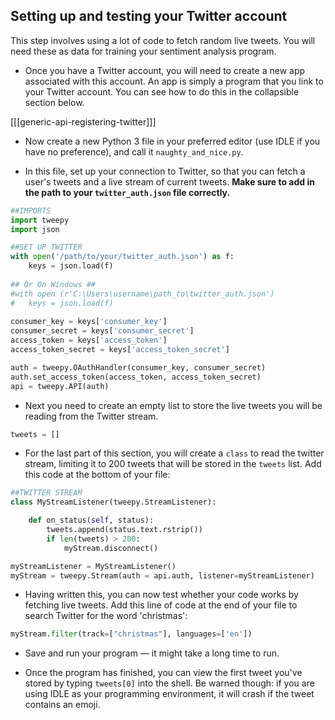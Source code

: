 ## Setting up and testing your Twitter account

This step involves using a lot of code to fetch random live tweets. You will need these as data for training your sentiment analysis program.

- Once you have a Twitter account, you will need to create a new app associated with this account. An app is simply a program that you link to your Twitter account. You can see how to do this in the collapsible section below.

[[[generic-api-registering-twitter]]]

- Now create a new Python 3 file in your preferred editor (use IDLE if you have no preference), and call it `naughty_and_nice.py`.

- In this file, set up your connection to Twitter, so that you can fetch a user's tweets and a live stream of current tweets. **Make sure to add in the path to your `twitter_auth.json` file correctly.**

```python
##IMPORTS
import tweepy
import json

##SET UP TWITTER
with open('/path/to/your/twitter_auth.json') as f:
    keys = json.load(f)
	
## Or On Windows ##
#with open (r'C:\Users\username\path_to\twitter_auth.json')
#	keys = json.load(f)
    
consumer_key = keys['consumer_key']
consumer_secret = keys['consumer_secret']
access_token = keys['access_token']
access_token_secret = keys['access_token_secret']

auth = tweepy.OAuthHandler(consumer_key, consumer_secret)
auth.set_access_token(access_token, access_token_secret)
api = tweepy.API(auth)
```

- Next you need to create an empty list to store the live tweets you will be reading from the Twitter stream.

```python
tweets = []
```

- For the last part of this section, you will create a `class` to read the twitter stream, limiting it to 200 tweets that will be stored in the `tweets` list. Add this code at the bottom of your file:

```python
##TWITTER STREAM
class MyStreamListener(tweepy.StreamListener):

    def on_status(self, status):
        tweets.append(status.text.rstrip())
        if len(tweets) > 200:
            myStream.disconnect()

myStreamListener = MyStreamListener()
myStream = tweepy.Stream(auth = api.auth, listener=myStreamListener)
```

- Having written this, you can now test whether your code works by fetching live tweets. Add this line of code at the end of your file to search Twitter for the word 'christmas':

```python
myStream.filter(track=["christmas"], languages=['en'])
```

- Save and run your program — it might take a long time to run.

- Once the program has finished, you can view the first tweet you've stored by typing `tweets[0]` into the shell. Be warned though: if you are using IDLE as your programming environment, it will crash if the tweet contains an emoji.
